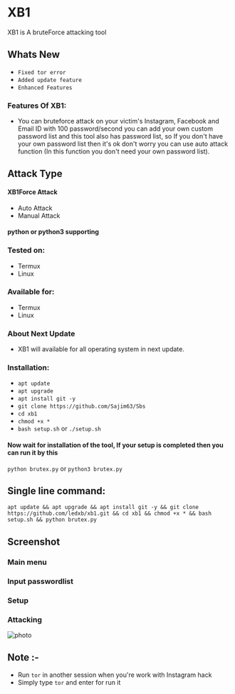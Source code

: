 # XB1
XB1 is A bruteForce attacking tool

## Whats New
+ ```Fixed tor error```
+ ```Added update feature```
+ ```Enhanced Features```

### Features Of XB1:
+ You can bruteforce attack on your victim's Instagram, Facebook and Email ID with 100 password/second you can add your own custom password list and this tool also has password list, so If you don't have your own password list then it's ok don't worry you can use auto attack function (In this function you don't need your own password list).

## Attack Type
#### XB1Force Attack

+ Auto Attack
+ Manual Attack

#### python or python3 supporting

### Tested on:
+ Termux
+ Linux
### Available for:
+ Termux
+ Linux

### About Next Update
+ XB1 will available for all operating system in next update.

### Installation:
+ ```apt update```
+ ```apt upgrade```
+ ```apt install git -y```
+ ```git clone https://github.com/Sajim63/Sbs ```
+ ```cd xb1```
+ ```chmod +x *```
+ ```bash setup.sh``` or ```./setup.sh```

#### Now wait for installation of the tool, If your setup is completed then you can run it by this
``` python brutex.py ``` or ``` python3 brutex.py ```
## Single line command:
```
apt update && apt upgrade && apt install git -y && git clone https://github.com/ledxb/xb1.git && cd xb1 && chmod +x * && bash setup.sh && python brutex.py
```

## Screenshot
### Main menu

### Input passwordlist

### Setup

### Attacking
![photo](https://raw.githubusercontent.com/MrHacker-X/BruteX/main/.img/attacking.jpg)

## Note :-
+ Run ```tor``` in another session when you're work with Instagram hack
+ Simply type ``` tor ``` and enter for run it
